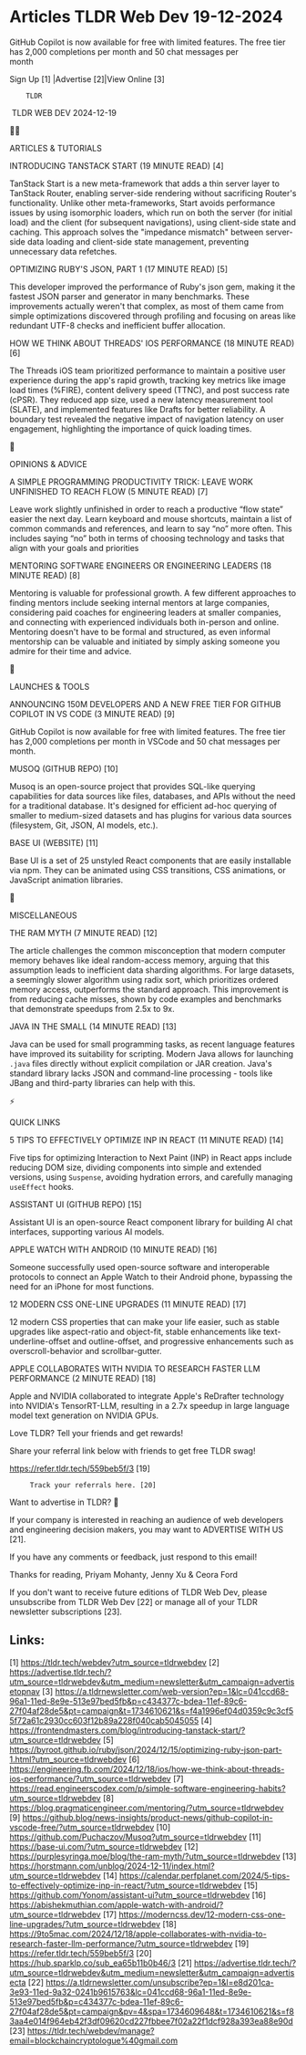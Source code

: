 # Articles TLDR Web Dev 19-12-2024

GitHub Copilot is now available for free with limited features. The
free tier has 2,000 completions per month and 50 chat messages per
month ‌ ‌ ‌ ‌ ‌ ‌ ‌ ‌ ‌ ‌ ‌ ‌ ‌ ‌ ‌ ‌ ‌ ‌ ‌ ‌ ‌ ‌ ‌ ‌ ‌ ‌  ‌ ‌ ‌ ‌ ‌ ‌ ‌ ‌ ‌ ‌ ‌ ‌ ‌ ‌ ‌ ‌ ‌ ‌ ‌ ‌ ‌ ‌ ‌ ‌ ‌ ‌ 


 Sign Up [1] |Advertise [2]|View Online [3] 

		TLDR 

 TLDR WEB DEV 2024-12-19

🧑‍💻 

ARTICLES & TUTORIALS

 INTRODUCING TANSTACK START (19 MINUTE READ) [4] 

 TanStack Start is a new meta-framework that adds a thin server layer
to TanStack Router, enabling server-side rendering without sacrificing
Router's functionality. Unlike other meta-frameworks, Start avoids
performance issues by using isomorphic loaders, which run on both the
server (for initial load) and the client (for subsequent navigations),
using client-side state and caching. This approach solves the
"impedance mismatch" between server-side data loading and client-side
state management, preventing unnecessary data refetches. 

 OPTIMIZING RUBY'S JSON, PART 1 (17 MINUTE READ) [5] 

 This developer improved the performance of Ruby's json gem, making it
the fastest JSON parser and generator in many benchmarks. These
improvements actually weren't that complex, as most of them came from
simple optimizations discovered through profiling and focusing on
areas like redundant UTF-8 checks and inefficient buffer allocation. 

 HOW WE THINK ABOUT THREADS' IOS PERFORMANCE (18 MINUTE READ) [6] 

 The Threads iOS team prioritized performance to maintain a positive
user experience during the app's rapid growth, tracking key metrics
like image load times (%FIRE), content delivery speed (TTNC), and post
success rate (cPSR). They reduced app size, used a new latency
measurement tool (SLATE), and implemented features like Drafts for
better reliability. A boundary test revealed the negative impact of
navigation latency on user engagement, highlighting the importance of
quick loading times. 

🧠 

OPINIONS & ADVICE

 A SIMPLE PROGRAMMING PRODUCTIVITY TRICK: LEAVE WORK UNFINISHED TO
REACH FLOW (5 MINUTE READ) [7] 

 Leave work slightly unfinished in order to reach a productive “flow
state” easier the next day. Learn keyboard and mouse shortcuts,
maintain a list of common commands and references, and learn to say
“no” more often. This includes saying “no” both in terms of
choosing technology and tasks that align with your goals and
priorities 

 MENTORING SOFTWARE ENGINEERS OR ENGINEERING LEADERS (18 MINUTE READ)
[8] 

 Mentoring is valuable for professional growth. A few different
approaches to finding mentors include seeking internal mentors at
large companies, considering paid coaches for engineering leaders at
smaller companies, and connecting with experienced individuals both
in-person and online. Mentoring doesn't have to be formal and
structured, as even informal mentorship can be valuable and initiated
by simply asking someone you admire for their time and advice. 

🚀 

LAUNCHES & TOOLS

 ANNOUNCING 150M DEVELOPERS AND A NEW FREE TIER FOR GITHUB COPILOT IN
VS CODE (3 MINUTE READ) [9] 

 GitHub Copilot is now available for free with limited features. The
free tier has 2,000 completions per month in VSCode and 50 chat
messages per month. 

 MUSOQ (GITHUB REPO) [10] 

 Musoq is an open-source project that provides SQL-like querying
capabilities for data sources like files, databases, and APIs without
the need for a traditional database. It's designed for efficient
ad-hoc querying of smaller to medium-sized datasets and has plugins
for various data sources (filesystem, Git, JSON, AI models, etc.). 

 BASE UI (WEBSITE) [11] 

 Base UI is a set of 25 unstyled React components that are easily
installable via npm. They can be animated using CSS transitions, CSS
animations, or JavaScript animation libraries. 

🎁 

MISCELLANEOUS

 THE RAM MYTH (7 MINUTE READ) [12] 

 The article challenges the common misconception that modern computer
memory behaves like ideal random-access memory, arguing that this
assumption leads to inefficient data sharding algorithms. For large
datasets, a seemingly slower algorithm using radix sort, which
prioritizes ordered memory access, outperforms the standard approach.
This improvement is from reducing cache misses, shown by code examples
and benchmarks that demonstrate speedups from 2.5x to 9x. 

 JAVA IN THE SMALL (14 MINUTE READ) [13] 

 Java can be used for small programming tasks, as recent language
features have improved its suitability for scripting. Modern Java
allows for launching `.java` files directly without explicit
compilation or JAR creation. Java's standard library lacks JSON and
command-line processing - tools like JBang and third-party libraries
can help with this. 

⚡ 

QUICK LINKS

 5 TIPS TO EFFECTIVELY OPTIMIZE INP IN REACT (11 MINUTE READ) [14] 

 Five tips for optimizing Interaction to Next Paint (INP) in React
apps include reducing DOM size, dividing components into simple and
extended versions, using `Suspense`, avoiding hydration errors, and
carefully managing `useEffect` hooks. 

 ASSISTANT UI (GITHUB REPO) [15] 

 Assistant UI is an open-source React component library for building
AI chat interfaces, supporting various AI models. 

 APPLE WATCH WITH ANDROID (10 MINUTE READ) [16] 

 Someone successfully used open-source software and interoperable
protocols to connect an Apple Watch to their Android phone, bypassing
the need for an iPhone for most functions. 

 12 MODERN CSS ONE-LINE UPGRADES (11 MINUTE READ) [17] 

 12 modern CSS properties that can make your life easier, such as
stable upgrades like aspect-ratio and object-fit, stable enhancements
like text-underline-offset and outline-offset, and progressive
enhancements such as overscroll-behavior and scrollbar-gutter. 

 APPLE COLLABORATES WITH NVIDIA TO RESEARCH FASTER LLM PERFORMANCE (2
MINUTE READ) [18] 

 Apple and NVIDIA collaborated to integrate Apple's ReDrafter
technology into NVIDIA's TensorRT-LLM, resulting in a 2.7x speedup in
large language model text generation on NVIDIA GPUs. 

Love TLDR? Tell your friends and get rewards!

 Share your referral link below with friends to get free TLDR swag! 

 https://refer.tldr.tech/559beb5f/3 [19] 

		 Track your referrals here. [20] 

Want to advertise in TLDR? 📰

 If your company is interested in reaching an audience of web
developers and engineering decision makers, you may want to ADVERTISE
WITH US [21]. 

 If you have any comments or feedback, just respond to this email! 

Thanks for reading, 
Priyam Mohanty, Jenny Xu & Ceora Ford 

If you don't want to receive future editions of TLDR Web Dev, please
unsubscribe from TLDR Web Dev [22] or manage all of your TLDR
newsletter subscriptions [23]. 

 

Links:
------
[1] https://tldr.tech/webdev?utm_source=tldrwebdev
[2] https://advertise.tldr.tech/?utm_source=tldrwebdev&utm_medium=newsletter&utm_campaign=advertisetopnav
[3] https://a.tldrnewsletter.com/web-version?ep=1&lc=041ccd68-96a1-11ed-8e9e-513e97bed5fb&p=c434377c-bdea-11ef-89c6-27f04af28de5&pt=campaign&t=1734610621&s=f4a1996ef04d0359c9c3cf55f72a61c2930cc603f12b89a228f040cab5045055
[4] https://frontendmasters.com/blog/introducing-tanstack-start/?utm_source=tldrwebdev
[5] https://byroot.github.io/ruby/json/2024/12/15/optimizing-ruby-json-part-1.html?utm_source=tldrwebdev
[6] https://engineering.fb.com/2024/12/18/ios/how-we-think-about-threads-ios-performance/?utm_source=tldrwebdev
[7] https://read.engineerscodex.com/p/simple-software-engineering-habits?utm_source=tldrwebdev
[8] https://blog.pragmaticengineer.com/mentoring/?utm_source=tldrwebdev
[9] https://github.blog/news-insights/product-news/github-copilot-in-vscode-free/?utm_source=tldrwebdev
[10] https://github.com/Puchaczov/Musoq?utm_source=tldrwebdev
[11] https://base-ui.com/?utm_source=tldrwebdev
[12] https://purplesyringa.moe/blog/the-ram-myth/?utm_source=tldrwebdev
[13] https://horstmann.com/unblog/2024-12-11/index.html?utm_source=tldrwebdev
[14] https://calendar.perfplanet.com/2024/5-tips-to-effectively-optimize-inp-in-react/?utm_source=tldrwebdev
[15] https://github.com/Yonom/assistant-ui?utm_source=tldrwebdev
[16] https://abishekmuthian.com/apple-watch-with-android/?utm_source=tldrwebdev
[17] https://moderncss.dev/12-modern-css-one-line-upgrades/?utm_source=tldrwebdev
[18] https://9to5mac.com/2024/12/18/apple-collaborates-with-nvidia-to-research-faster-llm-performance/?utm_source=tldrwebdev
[19] https://refer.tldr.tech/559beb5f/3
[20] https://hub.sparklp.co/sub_ea65b11b0b46/3
[21] https://advertise.tldr.tech/?utm_source=tldrwebdev&utm_medium=newsletter&utm_campaign=advertisecta
[22] https://a.tldrnewsletter.com/unsubscribe?ep=1&l=e8d201ca-3e93-11ed-9a32-0241b9615763&lc=041ccd68-96a1-11ed-8e9e-513e97bed5fb&p=c434377c-bdea-11ef-89c6-27f04af28de5&pt=campaign&pv=4&spa=1734609648&t=1734610621&s=f83aa4e014f964eb42f3df09620cd227fbbee7f02a22f1dcf928a393ea88e90d
[23] https://tldr.tech/webdev/manage?email=blockchaincryptologue%40gmail.com